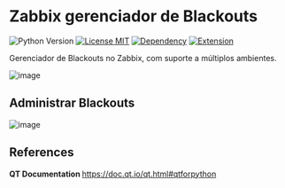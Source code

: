 # Zabbix gerenciador de Blackouts

![Python Version](https://img.shields.io/badge/python-3.13|3.12-blue)
[![License MIT](https://img.shields.io/github/license/oanderoficial/Zabbix_gerenciador_de_blackouts)](https://opensource.org/licenses/MIT)
[![Dependency](https://img.shields.io/badge/library-PyQt5-orange)](https://pypi.org/project/PyQt5/)
[![Extension](https://img.shields.io/badge/extension-Zabbix-red)](https://www.zabbix.com/br/)
<p>Gerenciador de Blackouts no Zabbix, com suporte a múltiplos ambientes.</p>

![image](https://github.com/user-attachments/assets/92d00b4a-16db-40f2-88de-737d0105d47d)

## Administrar Blackouts 

![image](https://github.com/user-attachments/assets/a318e2e4-94bb-4334-85f2-604ab9599bf3)

## References
<strong> QT Documentation </strong> https://doc.qt.io/qt.html#qtforpython
